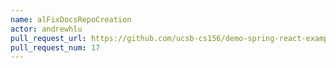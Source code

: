 ```yaml
---
name: alFixDocsRepoCreation
actor: andrewhlu
pull_request_url: https://github.com/ucsb-cs156/demo-spring-react-example/pull/17
pull_request_num: 17
---
```

